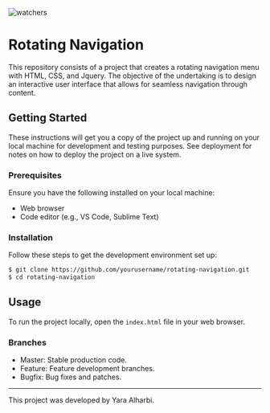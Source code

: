 ![watchers](https://img.shields.io/github/watchers/ytrbi/SmoothScrolling-Revolution.svg)
# Rotating Navigation

This repository consists of a project that creates a rotating navigation menu with HTML, CSS, and Jquery. The objective of the undertaking is to design an interactive user interface that allows for seamless navigation through content.

## Getting Started

These instructions will get you a copy of the project up and running on your local machine for development and testing purposes. See deployment for notes on how to deploy the project on a live system.

### Prerequisites

Ensure you have the following installed on your local machine:

- Web browser
- Code editor (e.g., VS Code, Sublime Text)

### Installation

Follow these steps to get the development environment set up:

```bash
$ git clone https://github.com/yourusername/rotating-navigation.git
$ cd rotating-navigation
```

## Usage

To run the project locally, open the `index.html` file in your web browser.

### Branches

- Master: Stable production code.
- Feature: Feature development branches.
- Bugfix: Bug fixes and patches.

---

This project was developed by Yara Alharbi.
